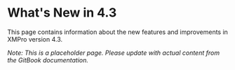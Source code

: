 # What's New in 4.3

This page contains information about the new features and improvements in XMPro version 4.3.

*Note: This is a placeholder page. Please update with actual content from the GitBook documentation.*
